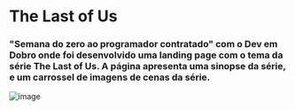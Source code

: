 # The Last of Us
### "Semana do zero ao programador contratado" com o Dev em Dobro onde foi desenvolvido uma landing page com o tema da série The Last of Us. A página apresenta uma sinopse da série, e um carrossel de imagens de cenas da série.
![image](https://github.com/joao-abrantes-dev/the-last-of-us/assets/69269600/27538b04-0612-4195-8093-2a9afe4092c5)
